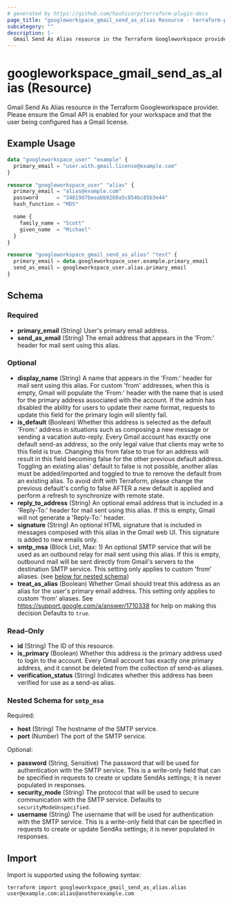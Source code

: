 ```yaml
---
# generated by https://github.com/hashicorp/terraform-plugin-docs
page_title: "googleworkspace_gmail_send_as_alias Resource - terraform-provider-googleworkspace"
subcategory: ""
description: |-
  Gmail Send As Alias resource in the Terraform Googleworkspace provider. Please ensure the Gmail API is enabled for your workspace and that the user being configured has a Gmail license.
---
```


# googleworkspace_gmail_send_as_alias (Resource)

Gmail Send As Alias resource in the Terraform Googleworkspace provider. Please ensure the Gmail API is enabled for your workspace and that the user being configured has a Gmail license.

## Example Usage

```terraform
data "googleworkspace_user" "example" {
  primary_email = "user.with.gmail.license@example.com"
}

resource "googleworkspace_user" "alias" {
  primary_email = "alias@example.com"
  password      = "34819d7beeabb9260a5c854bc85b3e44"
  hash_function = "MD5"

  name {
    family_name = "Scott"
    given_name  = "Michael"
  }
}

resource "googleworkspace_gmail_send_as_alias" "test" {
  primary_email = data.googleworkspace_user.example.primary_email
  send_as_email = googleworkspace_user.alias.primary_email
}
```

<!-- schema generated by tfplugindocs -->
## Schema

### Required

- **primary_email** (String) User's primary email address.
- **send_as_email** (String) The email address that appears in the 'From:' header for mail sent using this alias.

### Optional

- **display_name** (String) A name that appears in the 'From:' header for mail sent using this alias. For custom 'from' addresses, when this is empty, Gmail will populate the 'From:' header with the name that is used for the primary address associated with the account. If the admin has disabled the ability for users to update their name format, requests to update this field for the primary login will silently fail.
- **is_default** (Boolean) Whether this address is selected as the default 'From:' address in situations such as composing a new message or sending a vacation auto-reply. Every Gmail account has exactly one default send-as address, so the only legal value that clients may write to this field is true. Changing this from false to true for an address will result in this field becoming false for the other previous default address. Toggling an existing alias' default to false is not possible, another alias must be added/imported and toggled to true to remove the default from an existing alias. To avoid drift with Terraform, please change the previous default's config to false AFTER a new default is applied and perform a refresh to synchronize with remote state.
- **reply_to_address** (String) An optional email address that is included in a 'Reply-To:' header for mail sent using this alias. If this is empty, Gmail will not generate a 'Reply-To:' header.
- **signature** (String) An optional HTML signature that is included in messages composed with this alias in the Gmail web UI. This signature is added to new emails only.
- **smtp_msa** (Block List, Max: 1) An optional SMTP service that will be used as an outbound relay for mail sent using this alias. If this is empty, outbound mail will be sent directly from Gmail's servers to the destination SMTP service. This setting only applies to custom 'from' aliases. (see [below for nested schema](#nestedblock--smtp_msa))
- **treat_as_alias** (Boolean) Whether Gmail should treat this address as an alias for the user's primary email address. This setting only applies to custom 'from' aliases. See https://support.google.com/a/answer/1710338 for help on making this decision Defaults to `true`.

### Read-Only

- **id** (String) The ID of this resource.
- **is_primary** (Boolean) Whether this address is the primary address used to login to the account. Every Gmail account has exactly one primary address, and it cannot be deleted from the collection of send-as aliases.
- **verification_status** (String) Indicates whether this address has been verified for use as a send-as alias.

<a id="nestedblock--smtp_msa"></a>
### Nested Schema for `smtp_msa`

Required:

- **host** (String) The hostname of the SMTP service.
- **port** (Number) The port of the SMTP service.

Optional:

- **password** (String, Sensitive) The password that will be used for authentication with the SMTP service. This is a write-only field that can be specified in requests to create or update SendAs settings; it is never populated in responses.
- **security_mode** (String) The protocol that will be used to secure communication with the SMTP service. Defaults to `securityModeUnspecified`.
- **username** (String) The username that will be used for authentication with the SMTP service. This is a write-only field that can be specified in requests to create or update SendAs settings; it is never populated in responses.

## Import

Import is supported using the following syntax:

```shell
terraform import googleworkspace_gmail_send_as_alias.alias user@example.com:alias@anotherexample.com
```
